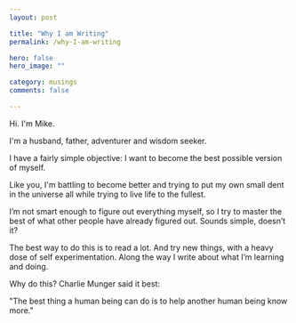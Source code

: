 ```yaml
---
layout: post

title: "Why I am Writing"
permalink: /why-I-am-writing

hero: false
hero_image: ""

category: musings
comments: false

---
```


Hi. I'm Mike.

I'm a husband, father, adventurer and wisdom seeker.

I have a fairly simple objective: I want to become the best possible version of myself.

Like you, I'm battling to become better and trying to put my own small dent in the universe all while trying to live life to the fullest.

I’m not smart enough to figure out everything myself, so I try to master the best of what other people have already figured out. Sounds simple, doesn’t it?

The best way to do this is to read a lot. And try new things, with a heavy dose of self experimentation. Along the way I write about what I’m learning and doing.

Why do this? Charlie Munger said it best:

"The best thing a human being can do is to help another human being know more."










